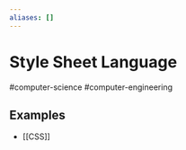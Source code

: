 ```yaml
---
aliases: []
---
```

# Style Sheet Language
#computer-science #computer-engineering 

## Examples
- [[CSS]]